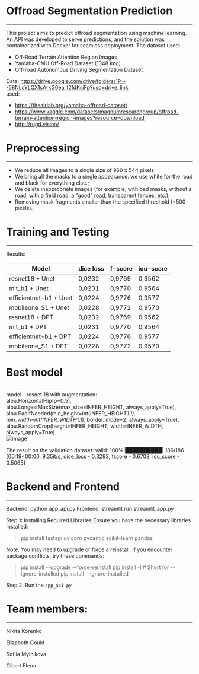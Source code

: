# Offroad Segmentation Prediction
---
This project aims to predict offroad segmentation using machine learning. An API was developed to serve predictions, and the solution was containerized with Docker for seamless deployment.
The dataset used:
 - Off-Road Terrain Attention Region Images
 - Yamaha-CMU Off-Road Dataset (1348 img)
 - Off-road Autonomous Driving Segmentation Dataset

Data: https://drive.google.com/drive/folders/1P---58NLcYLQX1sArkG0ea_t2fdKsiFp?usp=drive_link \
 used:  
  - https://theairlab.org/yamaha-offroad-dataset/ 
  - https://www.kaggle.com/datasets/magnumresearchgroup/offroad-terrain-attention-region-images?resource=download 
  - http://rugd.vision/

# Preprocessing
---
 - We reduce all images to a single size of 960 x 544 pixels 
 - We bring all the masks to a single appearance: we use white for the road and black for everything else.;
 - We delete inappropriate images (for example, with bad masks, without a road, with a field road, a “good” road, transparent fences, etc.); 
 - Removing mask fragments smaller than the specified threshold (<500 pixels).

# Training and Testing
---
Results:

| Model                  | dice loss | f-score | iou-score |
|------------------------|-----------|---------|-----------|
| resnet18 + Unet        | 0,0232    | 0,9769  | 0,9562    |
| mit_b1 + Unet          | 0,0231    | 0,9770  | 0,9564    |
| efficientnet-b1 + Unet | 0,0224    | 0,9776  | 0,9577    |
| mobileone_S1 + Unet    | 0,0228    | 0,9772  | 0,9570    |
| resnet18 + DPT         | 0,0232    | 0,9769  | 0,9562    |
| mit_b1 + DPT           | 0,0231    | 0,9770  | 0,9564    |
| efficientnet-b1 + DPT  | 0,0224    | 0,9776  | 0,9577    |
| mobileone_S1 + DPT     | 0,0228    | 0,9772  | 0,9570    |


# Best model
---
model - resnet 18 with augmentation: \
 albu.HorizontalFlip(p=0.5), \
 albu.LongestMaxSize(max_size=INFER_HEIGHT, always_apply=True), \
 albu.PadIfNeeded(min_height=int(INFER_HEIGHT*1.1), min_width=int(INFER_WIDTH*1.1), border_mode=2, always_apply=True), \
 albu.RandomCrop(height=INFER_HEIGHT, width=INFER_WIDTH, always_apply=True) \
![image](https://github.com/user-attachments/assets/665cec27-655d-43f0-9bb8-bedb98da0a0f)

The result on the validation dataset: valid: 100%|██████████| 186/186 [00:19<00:00,  9.35it/s, dice_loss - 0.3293, fscore - 0.6708, iou_score - 0.5065]


# Backend and Frontend
---
Backend: python app_api.py
Frontend: streamlit run streamlit_app.py

Step 1: Installing Required Libraries
Ensure you have the necessary libraries installed:  

> pip install fastapi uvicorn pydantic scikit-learn pandas

Note: You may need to upgrade or force a reinstall. If you encounter package conflicts, try these commands:  

> pip install --upgrade --force-reinstall <package>
> pip install -I <package>  # Short for --ignore-installed
> pip install --ignore-installed <package>

Step 2: Run the `app_api.py`


# Team members:
---

Nikita Korenko

Elizabeth Gould

Sofiia Mylnikova

Gibert Elena
